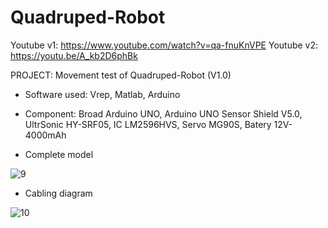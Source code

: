 # Quadruped-Robot
 Youtube v1: https://www.youtube.com/watch?v=qa-fnuKnVPE
 Youtube v2: https://youtu.be/A_kb2D6phBk
 
 PROJECT: Movement test of Quadruped-Robot (V1.0)
 
 - Software used: Vrep, Matlab, Arduino
 
 - Component: Broad Arduino UNO, Arduino UNO Sensor Shield V5.0, UltrSonic HY-SRF05, IC LM2596HVS, Servo MG90S, Batery 12V-4000mAh

 - Complete model
 
![9](https://github.com/QuangKhieu/Quadruped-Robot/assets/90948372/7a034bf6-c034-4aab-bca4-f2c1aee248bc)

 - Cabling diagram
 
![10](https://github.com/QuangKhieu/Quadruped-Robot/assets/90948372/8b93d3de-b4da-4b88-8789-d430d8b42735)
